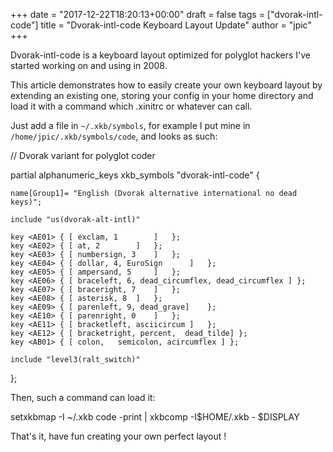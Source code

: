 +++
date = "2017-12-22T18:20:13+00:00"
draft = false
tags = ["dvorak-intl-code"]
title = "Dvorak-intl-code Keyboard Layout Update"
author = "jpic"
+++

Dvorak-intl-code is a keyboard layout optimized for polyglot hackers I've started working on and using in 2008.

This article demonstrates how to easily create your own keyboard layout by extending an existing one, storing your config in your home directory and load it with a command which .xinitrc or whatever can call.

Just add a file in `~/.xkb/symbols`, for example I put mine in `/home/jpic/.xkb/symbols/code`, and looks as such:


// Dvorak variant for polyglot coder

partial alphanumeric_keys
xkb_symbols "dvorak-intl-code" {

    name[Group1]= "English (Dvorak alternative international no dead keys)";

    include "us(dvorak-alt-intl)"

    key <AE01> { [ exclam, 1 		]	};
    key <AE02> { [ at, 2		]	};
    key <AE03> { [ numbersign, 3	]	};
    key <AE04> { [ dollar, 4, EuroSign		]	};
    key <AE05> { [ ampersand, 5		]	};
    key <AE06> { [ braceleft, 6, dead_circumflex, dead_circumflex ]	};
    key <AE07> { [ braceright, 7	]	};
    key <AE08> { [ asterisk, 8	]	};
    key <AE09> { [ parenleft, 9, dead_grave]	};
    key <AE10> { [ parenright, 0	]	};
    key <AE11> { [ bracketleft,	asciicircum	]	};
    key <AE12> { [ bracketright, percent,  dead_tilde] };
    key <AB01> { [ colon,   semicolon, acircumflex ] };

    include "level3(ralt_switch)"
};


Then, such a command can load it:


setxkbmap -I ~/.xkb code -print | xkbcomp -I$HOME/.xkb - $DISPLAY


That's it, have fun creating your own perfect layout !
